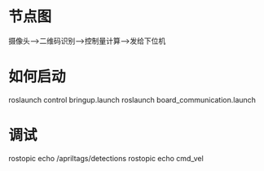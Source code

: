 # 节点图
摄像头-->二维码识别-->控制量计算-->发给下位机
# 如何启动
roslaunch control bringup.launch
roslaunch board_communication.launch
# 调试
rostopic echo /apriltags/detections
rostopic echo cmd_vel


